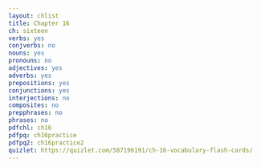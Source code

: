 ```yaml
---
layout: chlist
title: Chapter 16
ch: sixteen
verbs: yes
conjverbs: no
nouns: yes
pronouns: no
adjectives: yes
adverbs: yes
prepositions: yes
conjunctions: yes
interjections: no
composites: no
prepphrases: no
phrases: no
pdfchl: ch16
pdfpq: ch16practice
pdfpq2: ch16practice2
quizlet: https://quizlet.com/587196191/ch-16-vocabulary-flash-cards/
---
```


